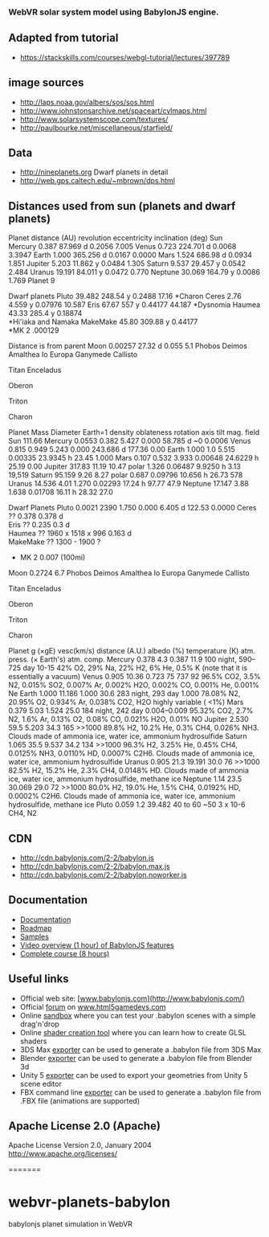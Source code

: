 
### WebVR solar system model using BabylonJS engine.

## Adapted from tutorial
- https://stackskills.com/courses/webgl-tutorial/lectures/397789

## image sources
- http://laps.noaa.gov/albers/sos/sos.html
- http://www.johnstonsarchive.net/spaceart/cylmaps.html
- http://www.solarsystemscope.com/textures/
- http://paulbourke.net/miscellaneous/starfield/


## Data 
 - http://nineplanets.org
 Dwarf planets in detail
 - http://web.gps.caltech.edu/~mbrown/dps.html



## Distances used from sun (planets and dwarf planets)
Planet	distance (AU)	revolution	eccentricity	inclination (deg)
Sun				
Mercury			0.387	87.969 d		0.2056		7.005
Venus			0.723	224.701 d		0.0068		3.3947
Earth			1.000	365.256 d		0.0167		0.0000
Mars			1.524	686.98 d		0.0934		1.851
Jupiter			5.203	11.862 y		0.0484		1.305
Saturn			9.537	29.457 y		0.0542		2.484
Uranus			19.191	84.011 y		0.0472		0.770
Neptune			30.069	164.79 y		0.0086		1.769
Planet 9

Dwarf planets
Pluto			39.482	248.54 y		0.2488		17.16
*Charon
Ceres			2.76	4.559 y			0.07976 	10.587
Eris			67.67 	557 y			0.44177 	44.187
*Dysnomia
Haumea			43.33 	285.4 y			0.18874 	
*Hi'iaka and Namaka
MakeMake		45.80 	309.88 y		0.44177 	
*MK 2			.000129

Distance is from parent 
Moon			0.00257	27.32 d			0.055 		5.1
Phobos
Deimos
Amalthea
Io
Europa
Ganymede
Callisto

Titan
Enceladus

Oberon

Triton

Charon

Planet		Mass	Diameter Earth=1	density	oblateness	rotation	axis tilt	mag. field
Sun					111.66
Mercury		0.0553	0.382				5.427	0.000		58.785 d	~0			0.0006
Venus		0.815	0.949				5.243	0.000		243.686 d	177.36		0.00
Earth		1.000	1.0					5.515	0.00335		23.9345 h	23.45		1.000
Mars		0.107	0.532				3.933	0.00648		24.6229 h	25.19		0.00
Jupiter		317.83	11.19 10.47 polar	1.326	0.06487		9.9250 h	3.13		19,519
Saturn		95.159	9.26 8.27 polar		0.687	0.09796		10.656 h	26.73		578
Uranus		14.536	4.01				1.270	0.02293		17.24 h		97.77		47.9
Neptune		17.147	3.88				1.638	0.01708		16.11 h		28.32		27.0

Dwarf Planets
Pluto		0.0021	2390				1.750	0.000		6.405 d		122.53		0.0000
Ceres		??									0.378 		0.378 d 	
Eris		??		0.235									0.3 d 		
Haumea		??		1960 x 1518 x 996 						0.163 d		
MakeMake	??		1300 - 1900										?
* MK 2 				0.007 (100mi)

Moon				0.2724 												6.7 
Phobos
Deimos
Amalthea
Io
Europa
Ganymede
Callisto

Titan
Enceladus

Oberon

Triton

Charon

Planet	g (×gE)	vesc(km/s)	distance (A.U.)	albedo (%)	temperature (K)	atm. press. (× Earth's)	atm. comp.
Mercury	0.378	4.3	0.387	11.9	100 night, 590–725 day	10-15	42% O2, 29% Na, 22% H2, 6% He, 0.5% K (note that it is essentially a vacuum)
Venus	0.905	10.36	0.723	75	737	92	96.5% CO2, 3.5% N2,
0.015% SO2, 0.007% Ar, 0.002% H2O, 0.002% CO, 0.001% He, 0.001% Ne
Earth	1.000	11.186	1.000	30.6	283 night, 293 day	1.000	78.08% N2, 20.95% O2, 
0.934% Ar, 0.038% CO2, 
H2O highly variable ( <1%)
Mars	0.379	5.03	1.524	25.0	184 night, 242 day	0.004–0.009	95.32% CO2, 2.7% N2, 1.6% Ar, 
0.13% O2, 0.08% CO, 0.021% H2O, 0.01% NO
Jupiter	2.530	59.5	5.203	34.3	165	>>1000	89.8% H2, 10.2% He, 
0.3% CH4, 0.026% NH3. Clouds made of ammonia ice, water ice, ammonium hydrosulfide
Saturn	1.065	35.5	9.537	34.2	134	>>1000	96.3% H2, 3.25% He, 
0.45% CH4, 0.0125% NH3, 0.0110% HD, 0.0007% C2H6. Clouds made of ammonia ice, water ice, ammonium hydrosulfide
Uranus	0.905	21.3	19.191	30.0	76	>>1000	82.5% H2, 15.2% He, 2.3% CH4, 
0.0148% HD. Clouds made of ammonia ice, water ice, ammonium hydrosulfide, methane ice
Neptune	1.14	23.5	30.069	29.0	72	>>1000	80.0% H2, 19.0% He, 1.5% CH4, 
0.0192% HD, 0.0002% C2H6. Clouds made of ammonia ice, water ice, ammonium hydrosulfide, methane ice
Pluto	0.059	1.2	39.482	40 to 60	~50	3 x 10-6	CH4, N2

## CDN
- http://cdn.babylonjs.com/2-2/babylon.js
- http://cdn.babylonjs.com/2-2/babylon.max.js
- http://cdn.babylonjs.com/2-2/babylon.noworker.js


## Documentation
- [Documentation](http://doc.babylonjs.com)
- [Roadmap](http://doc.babylonjs.com/generals/Roadmap)
- [Samples](https://github.com/BabylonJS/Samples)
- [Video overview (1 hour) of BabylonJS features](http://www.youtube.com/watch?v=z80TYMqsdEM)
- [Complete course (8 hours)](http://www.microsoftvirtualacademy.com/training-courses/introduction-to-webgl-3d-with-html5-and-babylon-js)

## Useful links

 - Official web site: [www.babylonjs.com](http://www.babylonjs.com/)
 - Official [forum](http://www.html5gamedevs.com/forum/16-babylonjs/) on www.html5gamedevs.com
 - Online [sandbox](http://www.babylonjs.com/sandbox) where you can test your .babylon scenes with a simple drag'n'drop
 - Online [shader creation tool](http://www.babylonjs.com/cyos/) where you can learn how to create GLSL shaders
 - 3DS Max [exporter](https://github.com/BabylonJS/Babylon.js/tree/master/Exporters/3ds%20Max) can be used to generate a .babylon file from 3DS Max
 - Blender [exporter](https://github.com/BabylonJS/Babylon.js/tree/master/Exporters/Blender) can be used to generate a .babylon file from Blender 3d
 - Unity 5 [exporter](https://github.com/BabylonJS/Babylon.js/tree/master/Exporters/Unity%205) can be used to export your geometries from Unity 5 scene editor
 - FBX command line [exporter](https://github.com/BabylonJS/Babylon.js/tree/master/Exporters/FBX) can be used to generate a .babylon file from .FBX file (animations are supported)

## Apache License 2.0 (Apache)

Apache License
Version 2.0, January 2004
http://www.apache.org/licenses/


=======
# webvr-planets-babylon
babylonjs planet simulation in WebVR
